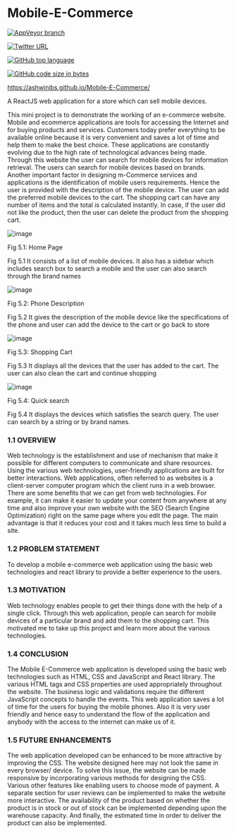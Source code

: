 # Mobile-E-Commerce

[![AppVeyor branch](https://img.shields.io/appveyor/ci/gruntjs/grunt/master.svg?style=for-the-badge)](https://github.com/AshwiniBS/Mobile-E-Commerce/)

[![Twitter URL](https://img.shields.io/twitter/url/http/shields.io.svg?style=social)](https://www.twitter.com)

[![GitHub top language](https://img.shields.io/github/languages/top/badges/shields.svg?style=for-the-badge)](https://github.com/AshwiniBS/Mobile-E-Commerce/)

[![GitHub code size in bytes](https://img.shields.io/github/languages/code-size/badges/shields.svg?style=for-the-badge)](https://github.com/AshwiniBS/Mobile-E-Commerce/)

https://ashwinibs.github.io/Mobile-E-Commerce/

A ReactJS web application for a store which can sell mobile devices. 


This mini project is to demonstrate the working of an e-commerce website. 
Mobile and ecommerce applications are tools for accessing the Internet and for buying products and services. 
Customers today prefer everything to be available online because it is very convenient and saves a lot of time and help them to make the best choice. 
These applications are constantly evolving due to the high rate of technological advances being made. 
Through this website the user can search for mobile devices for information retrieval. 
The users can search for mobile devices based on brands. Another important factor in designing m-Commerce services and applications is the identification of mobile users requirements.
Hence the user is provided with the description of the mobile device. 
The user can add the preferred mobile devices to the cart. 
The shopping cart can have any number of items and the total is calculated instantly. 
In case, if the user did not like the product, then the user can delete the product from the shopping cart. 

![image](https://user-images.githubusercontent.com/1991247/49685177-e974ff80-fb04-11e8-9c2e-db19b6b9d631.png)

Fig 5.1:  Home Page

Fig 5.1 It consists of a list of mobile devices. It also has a sidebar which includes search box to search a mobile and the user can also search through the brand names 

![image](https://user-images.githubusercontent.com/1991247/49685182-014c8380-fb05-11e8-8641-ccc5a2177321.png)

Fig 5.2:  Phone Description 

Fig 5.2 It gives the description of the mobile device like the specifications of the phone and user can add the device to the cart or go back to store 

![image](https://user-images.githubusercontent.com/1991247/49685185-145f5380-fb05-11e8-8215-988f05ac0736.png)


Fig 5.3:  Shopping Cart 

Fig 5.3 It displays all the devices that the user has added to the cart. The user can also clean the cart and continue shopping 
 
 
![image](https://user-images.githubusercontent.com/1991247/49685188-25a86000-fb05-11e8-999a-74dededbab03.png)

Fig 5.4: Quick search

Fig 5.4 It displays the devices which satisfies the search query. The user can search by a string or by brand names.

### 1.1 OVERVIEW 
Web technology is the establishment and use of mechanism that make it possible for different computers to communicate and share resources. Using the various web technologies, user-friendly applications are built for better interactions. Web applications, often referred to as websites is a client-server computer program which the client runs in a web browser. There are some benefits that we can get from web technologies. For example, it can make it easier to update your content from anywhere at any time and also improve your own website with the SEO (Search Engine Optimization) right on the same page where you edit the page. The main advantage is that it reduces your cost and it takes much less time to build a site. 
 
### 1.2 PROBLEM STATEMENT 
To develop a mobile e-commerce web application using the basic web technologies and react library to provide a better experience to the users. 
 
### 1.3 MOTIVATION 
Web technology enables people to get their things done with the help of a single click. Through this web application, people can search for mobile devices of a particular brand and add them to the shopping cart. This motivated me to take up this project and learn more about the various technologies. 

### 1.4 CONCLUSION 
The Mobile E-Commerce web application is developed using the basic web technologies such as HTML, CSS and JavaScript and React library.  The various HTML tags and CSS properties are used appropriately throughout the website. The business logic and validations require the different JavaScript concepts to handle the events.  This web application saves a lot of time for the users for buying the mobile phones. Also it is very user friendly and hence easy to understand the flow of the application and anybody with the access to the internet can make us of it.

### 1.5 FUTURE ENHANCEMENTS 
The web application developed can be enhanced to be more attractive by improving the CSS. The website designed here may not look the same in every browser/ device. To solve this issue, the website can be made responsive by incorporating various methods for designing the CSS.  Various other features like enabling users to choose mode of payment. A separate section for user reviews can be implemented to make the website more interactive. The availability of the product based on whether the product is in stock or out of stock can be implemented depending upon the warehouse capacity.  And finally, the estimated time in order to deliver the product can also be implemented. 
 
 
